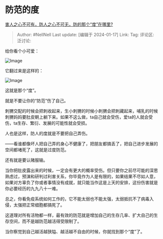 # 防范的度
[害人之心不可有，防人之心不可无，防的那个“度”在哪里?](https://www.zhihu.com/question/639885706/answer/3365424660)

> Author: #NellNell
> Last update: [编辑于 2024-01-17]
> Link:
> Tag: 
> 评论区:
> 泛讨论:

给你看个小可爱：

![Image](https://picx.zhimg.com/50/v2-9d401c647e75808ce1cc5c71fc7094af_720w.jpg?source=2c26e567)

它翻过来是这样的：

![Image](https://pic1.zhimg.com/50/v2-4213f70c821e6e31da6db75c7d0e6535_720w.jpg?source=2c26e567)

这就是那个“度”。

就是不要让你的“防范”伤了自己。

刺猬交配的时候会把刺收起来，生小刺猬的时候小刺猬会把刺藏起来，哺乳的时候刺猬妈妈要肚皮朝上躺下来。如果不这么做，ta自己就会受伤，爱ta的人就会受伤，ta生存、繁衍、发展的可能性就会受损。

人也是这样，防人的度就是不要把自己弄伤。

——看谁都像坏人把自己弄的身心不健康了，把朋友都搞丢了，把自己进步发展的空间都堵死了，这就是过度防范。

还有就是要认赌服输。

当你把肚皮露出来的时候，一定会有更大的概率受伤。但只要你之前尽可能的深思熟虑过，预演和研判过利害关系，你毕竟作为人是有限的，如果结果不尽如人意，如果对方辜负了你或者事情没有成就，就只能当作这是上天的安排，这份伤害就是你必要经历的九九八十一难。

总之，你看免疫系统如何工作的，它不能太弱也不能太强，太弱抵抗不了病毒入侵，太强把正常细胞都搞死了。

这道理对所有活物都一样，最有效的防范就是增加自己的生存几率、扩大自己的生存空间，而不是越防范越活得受限制了。

当你察觉到自己越活越狭隘、越活越不自由的时候，你就找到那个“度”了。